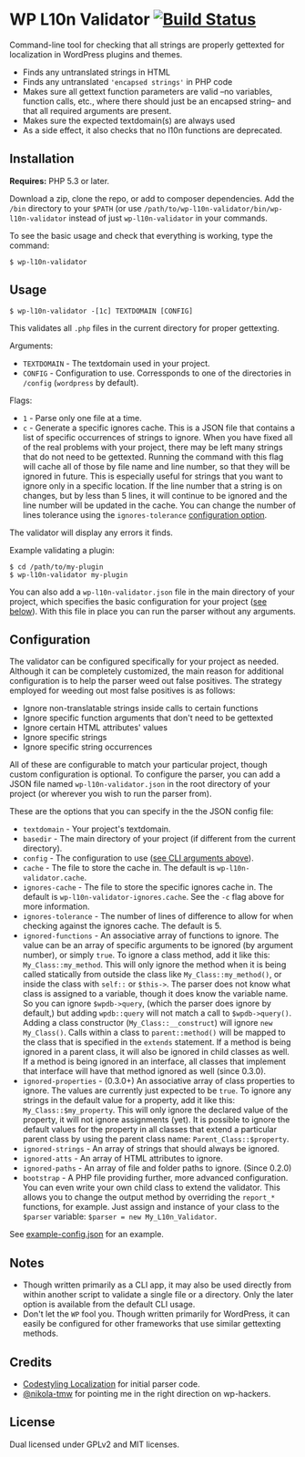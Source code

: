WP L10n Validator [![Build Status](https://travis-ci.org/JDGrimes/wp-l10n-validator.png?branch=master)](https://travis-ci.org/JDGrimes/wp-l10n-validator)
=================

Command-line tool for checking that all strings are properly gettexted for localization in WordPress plugins and themes.

* Finds any untranslated strings in HTML
* Finds any untranslated `'encapsed strings'` in PHP code
* Makes sure all gettext function parameters are valid –no variables, function
  calls, etc., where there should just be an encapsed string– and that all required
  arguments are present.
* Makes sure the expected textdomain(s) are always used
* As a side effect, it also checks that no l10n functions are deprecated.

Installation
------------

**Requires:** PHP 5.3 or later.

Download a zip, clone the repo, or add to composer dependencies. Add the `/bin` directory to your `$PATH` (or use
`/path/to/wp-l10n-validator/bin/wp-l10n-validator` instead of just `wp-l10n-validator`
in your commands.

To see the basic usage and check that everything is working, type the command:

`$ wp-l10n-validator`

Usage
-----

`$ wp-l10n-validator -[1c] TEXTDOMAIN [CONFIG]`

This validates all `.php` files in the current directory for proper gettexting.

Arguments:
 * `TEXTDOMAIN` - The textdomain used in your project.
 * `CONFIG` - Configuration to use. Corressponds to one of the directories in `/config` (`wordpress` by default).

Flags:
 * `1` - Parse only one file at a time.
 * `c` - Generate a specific ignores cache. This is a JSON file that contains a list
   of specific occurrences of strings to ignore. When you have fixed all of the real
   problems with your project, there may be left many strings that do not need to be
   gettexted. Running the command with this flag will cache all of those by file name
   and line number, so that they will be ignored in future. This is especially useful
   for strings that you want to ignore only in a specific location. If the line number
   that a string is on changes, but by less than 5 lines, it will continue to be
   ignored and the line number will be updated in the cache. You can change the number
   of lines tolerance using the `ignores-tolerance` [configuration option](#configuration).

The validator will display any errors it finds.

Example validating a plugin:

```
$ cd /path/to/my-plugin
$ wp-l10n-validator my-plugin
```

You can also add a `wp-l10n-validator.json` file in the main directory of your
project, which specifies the basic configuration for your project ([see below](#configuration)).
With this file in place you can run the parser without any arguments.

Configuration
-------------

The validator can be configured specifically for your project as needed. Although it
can be completely customized, the main reason for additional configuration is to help
the parser weed out false positives. The strategy employed for weeding out most false
positives is as follows:

* Ignore non-translatable strings inside calls to certain functions
* Ignore specific function arguments that don't need to be gettexted
* Ignore certain HTML attributes' values
* Ignore specific strings
* Ignore specific string occurrences

All of these are configurable to match your particular project, though custom
configuration is optional. To configure the parser, you can add a JSON file named
`wp-l10n-validator.json` in the root directory of your project (or wherever you wish
to run the parser from).

These are the options that you can specify in the the JSON config file:

 * `textdomain` - Your project's textdomain.
 * `basedir` - The main directory of your project (if different from the current directory).
 * `config` - The configuration to use ([see CLI arguments above](#usage)).
 * `cache` - The file to store the cache in. The default is `wp-l10n-validator.cache`.
 * `ignores-cache` - The file to store the specific ignores cache in. The default is
   `wp-l10n-validator-ignores.cache`. See the `-c` flag above for more information.
 * `ignores-tolerance` - The number of lines of difference to allow for when checking
   against the ignores cache. The default is 5.
 * `ignored-functions` - An associative array of functions to ignore. The value can be
   an array of specific arguments to be ignored (by argument number), or simply `true`.
   To ignore a class method, add it like this: `My_Class::my_method`. This will only
   ignore the method when it is being called statically from outside the class like
   `My_Class::my_method()`, or inside the class with `self::` or `$this->`. The parser
   does not know what class is assigned to a variable, though it does know the
   variable name. So you can ignore `$wpdb->query`, (which the parser does ignore by
   default,) but adding `wpdb::query` will not match a call to `$wpdb->query()`. Adding
   a class constructor (`My_Class::__construct`) will ignore `new My_Class()`. Calls
   within a class to `parent::method()` will be mapped to the class that is specified
   in the `extends` statement. If a method is being ignored in a parent class, it
   will also be ignored in child classes as well. If a method is being ignored in an
   interface, all classes that implement that interface will have that method ignored
   as well (since 0.3.0).
 * `ignored-properties` - (0.3.0+) An associative array of class properties to ignore.
   The values are currently just expected to be `true`. To ignore any strings in the
   default value for a property, add it like this: `My_Class::$my_property`. This
   will only ignore the declared value of the property, it will not ignore
   assignments (yet). It is possible to ignore the default values for the property in
   all classes that extend a particular parent class by using the parent class name:
   `Parent_Class::$property`.
 * `ignored-strings` - An array of strings that should always be ignored.
 * `ignored-atts` - An array of HTML attributes to ignore.
 * `ignored-paths` - An array of file and folder paths to ignore. (Since 0.2.0)
 * `bootstrap` - A PHP file providing further, more advanced configuration. You can
   even write your own child class to extend the validator. This allows you to change
   the output method by overriding the `report_*` functions, for example. Just assign
   and instance of your class to the `$parser` variable: `$parser = new My_L10n_Validator`.

See [example-config.json](example-config.json) for an example.

Notes
-----

* Though written primarily as a CLI app, it may also be used directly from within
  another script to validate a single file or a directory. Only the later option is
  available from the default CLI usage.
* Don't let the `WP` fool you. Though written primarily for WordPress, it can easily
  be configured for other frameworks that use similar gettexting methods.

Credits
-------

* [Codestyling Localization](http://wordpress.org/plugins/codestyling-localization/) for initial parser code.
* [@nikola-tmw](https://github.com/nikolov-tmw) for pointing me in the right direction on wp-hackers.

License
-------

Dual licensed under GPLv2 and MIT licenses.
